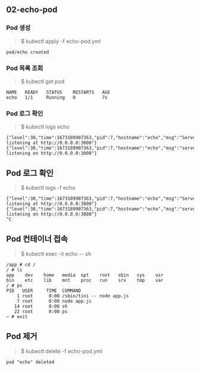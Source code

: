 ## 02-echo-pod

### Pod 생성

> $ kubectl apply -f echo-pod.yml
```
pod/echo created
```

### Pod 목록 조회

> $ kubectl get pod
```
NAME   READY   STATUS    RESTARTS   AGE
echo   1/1     Running   0          7s
```

### Pod 로그 확인

> $ kubectl logs echo
```
{"level":30,"time":1673189907363,"pid":7,"hostname":"echo","msg":"Server listening at http://0.0.0.0:3000"}
{"level":30,"time":1673189907363,"pid":7,"hostname":"echo","msg":"server listening on http://0.0.0.0:3000"}
```

## Pod 로그 확인

> $ kubectl logs -f echo
```
{"level":30,"time":1673189907363,"pid":7,"hostname":"echo","msg":"Server listening at http://0.0.0.0:3000"}
{"level":30,"time":1673189907363,"pid":7,"hostname":"echo","msg":"server listening on http://0.0.0.0:3000"}
^C
```

## Pod 컨테이너 접속

> $ kubectl exec -it echo -- sh
```
/app # cd /
/ # ls
app    dev    home   media  opt    root   sbin   sys    usr
bin    etc    lib    mnt    proc   run    srv    tmp    var
/ # ps
PID   USER     TIME  COMMAND
    1 root      0:00 /sbin/tini -- node app.js
    7 root      0:00 node app.js
   14 root      0:00 sh
   22 root      0:00 ps
~ # exit
```

## Pod 제거

> $ kubectl delete -f echo-pod.yml
```
pod "echo" deleted
```